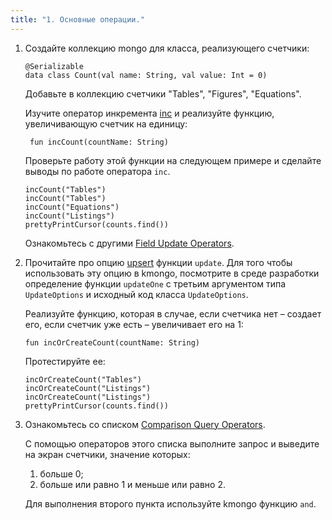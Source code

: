 ```yaml
---
title: "1. Основные операции."
---
```


1. Создайте коллекцию mongo для класса, реализующего счетчики:

    ```
    @Serializable
    data class Count(val name: String, val value: Int = 0)
    ```

    Добавьте в коллекцию счетчики "Tables", "Figures", "Equations".

    Изучите оператор инкремента [inc](https://docs.mongodb.com/manual/reference/operator/update/inc/) и реализуйте функцию, увеличивающую счетчик на единицу:

    ```
     fun incCount(countName: String) 
    ```

    Проверьте работу этой функции на следующем примере и сделайте выводы по работе оператора ```inc```.
    ```
    incCount("Tables")
    incCount("Tables")
    incCount("Equations")
    incCount("Listings")
    prettyPrintCursor(counts.find())
    ```

    Ознакомьтесь с другими [Field Update Operators](https://docs.mongodb.com/manual/reference/operator/update-field/).

2. Прочитайте про опцию [upsert](https://docs.mongodb.com/manual/reference/method/db.collection.update/#update-upsert) функции ```update```. Для того чтобы использовать эту опцию в kmongo, посмотрите в среде разработки определение функции ```updateOne``` с третьим аргументом типа ```UpdateOptions``` и исходный код класса ```UpdateOptions```.
   
    Реализуйте функцию, которая в случае, если счетчика нет – создает его, если счетчик уже есть – увеличивает его на 1:

    ```
    fun incOrCreateCount(countName: String)
    ```

    Протестируйте ее:

    ```
    incOrCreateCount("Tables")
    incOrCreateCount("Listings")
    incOrCreateCount("Listings")
    prettyPrintCursor(counts.find())
    ```

3. Ознакомьтесь со списком [Comparison Query Operators](https://docs.mongodb.com/manual/reference/operator/query-comparison/).

    С помощью операторов этого списка выполните запрос и выведите на экран счетчики, значение которых:
    1. больше 0;
    2. больше или равно 1 и меньше или равно 2.

    Для выполнения второго пункта используйте kmongo функцию ```and```.

  
